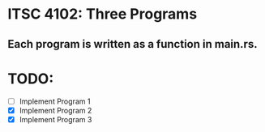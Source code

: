 # ITSC 4102: Three Programs
Each program is written as a function in main.rs.
---
# TODO:
- [ ] Implement Program 1
- [x] Implement Program 2
- [x] Implement Program 3
